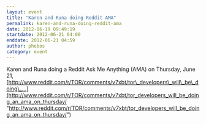 ```yaml
---
layout: event
title: "Karen and Runa doing Reddit AMA"
permalink: karen-and-runa-doing-reddit-ama
date: 2012-06-19 09:49:19
startdate: 2012-06-21 04:00
enddate: 2012-06-21 04:59
author: phobos
category: event
---
```


Karen and Runa doing a Reddit Ask Me Anything (AMA) on Thursday, June 21, [http://www.reddit.com/r/TOR/comments/v7xbt/tor\_developers\_will\_be\_doing\_...](http://www.reddit.com/r/TOR/comments/v7xbt/tor_developers_will_be_doing_an_ama_on_thursday/ "http://www.reddit.com/r/TOR/comments/v7xbt/tor_developers_will_be_doing_an_ama_on_thursday/")
